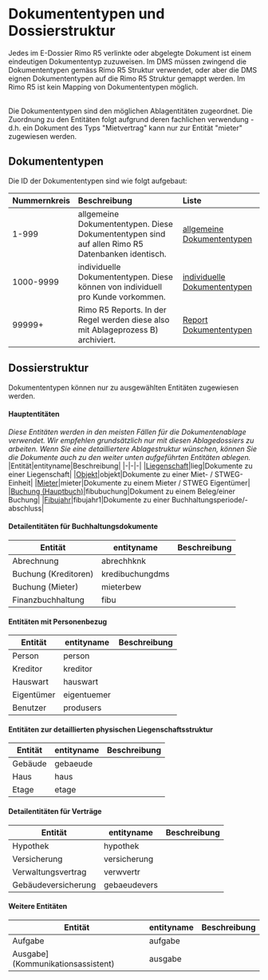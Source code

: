# Dokumententypen und Dossierstruktur

Jedes im E-Dossier Rimo R5 verlinkte oder abgelegte Dokument ist einem eindeutigen Dokumententyp zuzuweisen. 
Im DMS müssen zwingend die Dokumententypen gemäss Rimo R5 Struktur verwendet, 
oder aber die DMS eignen Dokumententypen auf die Rimo R5 Struktur gemappt werden. 
Im Rimo R5 ist kein Mapping von Dokumententypen möglich.<br><br>

Die Dokumententypen sind den möglichen Ablagentitäten zugeordnet. 
Die Zuordnung zu den Entitäten folgt aufgrund deren fachlichen verwendung - 
d.h. ein Dokument des Typs "Mietvertrag" kann nur zur Entität "mieter" zugewiesen werden.

## Dokumententypen
Die ID der Dokumententypen sind wie folgt aufgebaut:

|Nummernkreis|Beschreibung|Liste|
|:-|:-|:-|
|1-999|allgemeine Dokumententypen. Diese Dokumententypen sind auf allen Rimo R5 Datenbanken identisch.|[allgemeine Dokumententypen](/_dokumente/dokutypen.md#allgemeine-dokumententypen)|
|1000-9999|individuelle Dokumententypen. Diese können von individuell pro Kunde vorkommen.|[individuelle Dokumententypen](/_dokumente/dokutypen.md#individuelle-dokumententypen)|
|99999+|Rimo R5 Reports. In der Regel werden diese also mit Ablageprozess B) archiviert.|[Report Dokumententypen](/_dokumente/dokutypen.md#dokumententypen-der-reports-rimo-r5)|

## Dossierstruktur

Dokumententypen können nur zu ausgewählten Entitäten zugewiesen werden.

#### Hauptentitäten
*Diese Entitäten werden in den meisten Fällen für die Dokumentenablage verwendet. 
Wir empfehlen grundsätzlich nur mit diesen Ablagedossiers zu arbeiten. 
Wenn Sie eine detailliertere Ablagestruktur wünschen, können Sie die Dokumente auch zu den weiter unten aufgeführten Entitäten ablegen.*
|Entität|entityname|Beschreibung|
|-|-|-|
|[Liegenschaft](_dokumente/dossierstruktur.md#liegenschaft-lieg)|lieg|Dokumente zu einer Liegenschaft|
|[Objekt](_dokumente/dossierstruktur.md#objekt-objekt)|objekt|Dokumente zu einer Miet- / STWEG-Einheit|
|[Mieter](_dokumente/dossierstruktur.md#mieter-mieter)|mieter|Dokumente zu einem Mieter / STWEG Eigentümer|
|[Buchung (Hauptbuch)](_dokumente/dossierstruktur.md#buchung-hauptbuch-fibubuchung)|fibubuchung|Dokument zu einem Beleg/einer Buchung|
|[Fibujahr](_dokumente/dossierstruktur.mdfibujahr-fibujahr)|fibujahr1|Dokumente zu einer Buchhaltungsperiode/-abschluss|

#### Detailentitäten für Buchhaltungsdokumente
|Entität|entityname|Beschreibung|
|-|-|-|
|Abrechnung|abrechhknk||
|Buchung (Kreditoren)|kredibuchungdms||
|Buchung (Mieter)|mieterbew||
|Finanzbuchhaltung|fibu||


#### Entitäten mit Personenbezug
|Entität|entityname|Beschreibung|
|-|-|-|
|Person|person||
|Kreditor|kreditor||
|Hauswart|hauswart||
|Eigentümer|eigentuemer||
|Benutzer|produsers||

#### Entitäten zur detaillierten physischen Liegenschaftsstruktur
|Entität|entityname|Beschreibung|
|-|-|-|
|Gebäude|gebaeude||
|Haus|haus||
|Etage|etage||

#### Detailentitäten für Verträge
|Entität|entityname|Beschreibung|
|-|-|-|
|Hypothek|hypothek||
|Versicherung|versicherung||
|Verwaltungsvertrag|verwvertr||
|Gebäudeversicherung|gebaeudevers||

#### Weitere Entitäten
|Entität|entityname|Beschreibung|
|-|-|-|
|Aufgabe|aufgabe||
|Ausgabe](Kommunikationsassistent)|ausgabe||




